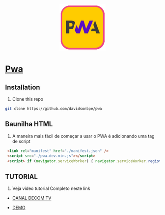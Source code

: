 ### <p align="center"><img width="150px" height="150px" src="icon.png"></p>

# [Pwa](#)

## Installation

1. Clone this repo

  ```bash
  git clone https://github.com/davidsonbpe/pwa
  ```


## Baunilha HTML

1. A maneira mais fácil de começar a usar o PWA é adicionando uma tag de script

 ```html
  <link rel="manifest" href="./manifest.json" />
  <script src="./pwa.dev.min.js"></script>
  <script> if (navigator.serviceWorker) { navigator.serviceWorker.register ('./sw.js') } </script>
  ```

## TUTORIAL

1. Veja video tutorial Completo neste link

* [CANAL DECOM TV](https://www.youtube.com/channel/UCHqvw9v2Fp6o006lUskoigg/)

* [DEMO](https://davidsonbpe.github.io/)
